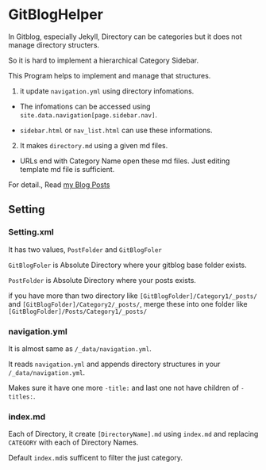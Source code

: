# GitBlogHelper

In Gitblog, especially Jekyll, Directory can be categories but it does not manage directory structers.

So it is hard to implement a hierarchical Category Sidebar. 

This Program helps to implement and manage that structures.

1. it update ```navigation.yml``` using directory infomations.

  + The infomations can be accessed using ```site.data.navigation[page.sidebar.nav]```.

  + ```sidebar.html``` or ```nav_list.html``` can use these informations.

2. It makes ```directory.md``` using a given md files. 
 
  + URLs end with Category Name open these md files. Just editing template md file is sufficient.

For detail., Read [my Blog Posts](https://mona04.github.io/posts/jekyll/Hierarchy-Category-Sidebar/)

## Setting

### Setting.xml

It has two values, ```PostFolder``` and ```GitBlogFoler```

```GitBlogFoler``` is Absolute Directory where your gitblog base folder exists.

```PostFolder``` is Absolute Directory where your posts exists. 

if you have more than two directory like ```[GitBlogFolder]/Category1/_posts/``` and ```[GitBlogFolder]/Category2/_posts/```, merge these into one folder like ```[GitBlogFolder]/Posts/Category1/_posts/``` 

### navigation.yml

It is almost same as ```/_data/navigation.yml```. 

It reads ```navigation.yml``` and appends directory structures in your ```/_data/navigation.yml```. 

Makes sure it have one more ```-title:``` and last one not have children of ```-titles:```.

### index.md

Each of Directory, it create ```[DirectoryName].md``` using ```index.md``` and replacing ```CATEGORY``` with each of Directory Names.

Default ```index.md```is sufficent to filter the just category.
